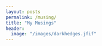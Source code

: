 ```yaml
---
layout: posts
permalink: /musing/
title: "My Musings"
header:
  image: "/images/darkhedges.jfif"
---
```

